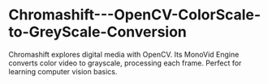 # Chromashift---OpenCV-ColorScale-to-GreyScale-Conversion
Chromashift explores digital media with OpenCV. Its MonoVid Engine converts color video to grayscale, processing each frame. Perfect for learning computer vision basics.
